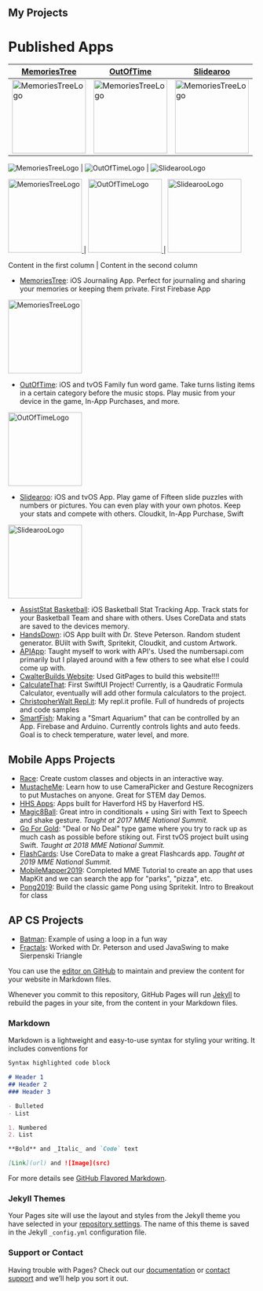 ## My Projects
# Published Apps
[MemoriesTree](https://apps.apple.com/us/app/memoriestree/id1263250242?ls=1) | [OutOfTime](https://apps.apple.com/us/app/outoftime/id1333852115) | [Slidearoo](https://apps.apple.com/us/app/slidearoo/id1395435780) 
------------ | ------------- | ------------
<img src="https://github.com/cwalter50/cwalter50.github.io/blob/master/artwork/MemoriesTreeLogo.png" alt="MemoriesTreeLogo" width="150"/> | <img src="https://github.com/cwalter50/cwalter50.github.io/blob/master/artwork/MemoriesTreeLogo.png" alt="MemoriesTreeLogo" width="150"/> | <img src="https://github.com/cwalter50/cwalter50.github.io/blob/master/artwork/MemoriesTreeLogo.png" alt="MemoriesTreeLogo" width="150"/>


![MemoriesTreeLogo](https://github.com/cwalter50/cwalter50.github.io/blob/master/artwork/MemoriesTreeLogo.png) | ![OutOfTimeLogo](https://github.com/cwalter50/cwalter50.github.io/blob/master/artwork/OutOfTimeLogo.png) | ![SlidearooLogo](https://github.com/cwalter50/cwalter50.github.io/blob/master/artwork/SlidearooLogo.png)



<a href="https://apps.apple.com/us/app/memoriestree/id1263250242?ls=1">
      <img alt="MemoriesTreeLogo"
           src="https://github.com/cwalter50/cwalter50.github.io/blob/master/artwork/MemoriesTreeLogo.png"
           width=150" height="150">
</a> | <a href="https://apps.apple.com/us/app/outoftime/id1333852115">
      <img alt="OutOfTimeLogo"
           src="https://github.com/cwalter50/cwalter50.github.io/blob/master/artwork/OutOfTimeLogo.png"
           width=150" height="150">
</a> | <a href="https://apps.apple.com/us/app/slidearoo/id1395435780">
      <img alt="SlidearooLogo"
           src="https://github.com/cwalter50/cwalter50.github.io/blob/master/artwork/SlidearooLogo.png"
           width=150" height="150">
</a>
                                  
Content in the first column | Content in the second column
- [MemoriesTree](https://apps.apple.com/us/app/memoriestree/id1263250242?ls=1): iOS Journaling App. Perfect for journaling and sharing your memories or keeping them private. First Firebase App
<a href="https://apps.apple.com/us/app/memoriestree/id1263250242?ls=1">
      <img alt="MemoriesTreeLogo"
           src="https://github.com/cwalter50/cwalter50.github.io/blob/master/artwork/MemoriesTreeLogo.png"
           width=150" height="150">
</a>
                                  
- [OutOfTime](https://apps.apple.com/us/app/outoftime/id1333852115): iOS and tvOS Family fun word game. Take turns listing items in a certain category before the music stops. Play music from your device in the game, In-App Purchases, and more. 
<a href="https://apps.apple.com/us/app/outoftime/id1333852115">
      <img alt="OutOfTimeLogo"
           src="https://github.com/cwalter50/cwalter50.github.io/blob/master/artwork/OutOfTimeLogo.png"
           width=150" height="150">
</a>

- [Slidearoo](https://apps.apple.com/us/app/slidearoo/id1395435780): iOS and tvOS App. Play game of Fifteen slide puzzles with numbers or pictures. You can even play with your own photos. Keep your stats and compete with others. Cloudkit, In-App Purchase, Swift
<a href="https://apps.apple.com/us/app/slidearoo/id1395435780">
      <img alt="SlidearooLogo"
           src="https://github.com/cwalter50/cwalter50.github.io/blob/master/artwork/SlidearooLogo.png"
           width=150" height="150">
</a>
                                  
- [AssistStat Basketball](https://apps.apple.com/us/app/assiststat-basketball/id1135998980): iOS Basketball Stat Tracking App. Track stats for your Basketball Team and share with others. Uses CoreData and stats are saved to the devices memory.
- [HandsDown](https://github.com/wikipeterson/HandsDown): iOS App built with Dr. Steve Peterson. Random student generator. BUilt with Swift, Spritekit, Cloudkit, and custom Artwork.
- [APIApp](https://github.com/cwalter50/APIApp): Taught myself to work with API's. Used the numbersapi.com primarily but I played around with a few others to see what else I could come up with.
- [CwalterBuilds Website](https://github.com/cwalter50/cwalter50.github.io): Used GitPages to build this website!!!!
- [CalculateThat](https://github.com/cwalter50/CalculateThat): First SwiftUI Project! Currently, is a Qaudratic Formula Calculator, eventually will add other formula calculators to the project.
- [ChristopherWalt Repl.it](https://repl.it/@ChristopherWalt): My repl.it profile. Full of hundreds of projects and code samples
- [SmartFish](https://github.com/cwalter50/SmartFish): Making a "Smart Aquarium" that can be controlled by an App. Firebase and Arduino. Currently controls lights and auto feeds. Goal is to check temperature, water level, and more.

## Mobile Apps Projects
- [Race](https://github.com/cwalter50/Race): Create custom classes and objects in an interactive way.
- [MustacheMe](https://github.com/cwalter50/MustacheMe): Learn how to use CameraPicker and Gesture Recognizers to put Mustaches on anyone. Great for STEM day Demos.
- [HHS Apps](https://sites.google.com/haverfordsd.net/hhsapps/): Apps built for Haverford HS by Haverford HS.
- [Magic8Ball](https://github.com/cwalter50/Magic8Ball): Great intro in conditionals + using Siri with Text to Speech and shake gesture. _Taught at 2017 MME National Summit._
- [Go For Gold](https://github.com/cwalter50/GoForGold): "Deal or No Deal" type game where you try to rack up as much cash as possible before stiking out. First tvOS project built using Swift. _Taught at 2018 MME National Summit._
- [FlashCards](https://github.com/cwalter50/FlashCards): Use CoreData to make a great Flashcards app. _Taught at 2019 MME National Summit._ 
- [MobileMapper2019](https://github.com/cwalter50/MobileMapper2019): Completed MME Tutorial to create an app that uses MapKit and we can search the app for "parks", "pizza", etc.
- [Pong2019](https://github.com/cwalter50/PongFall2019): Build the classic game Pong using Spritekit. Intro to Breakout for class

## AP CS Projects
- [Batman](https://github.com/cwalter50/BatmanJava): Example of using a loop in a fun way
- [Fractals](https://github.com/cwalter50/Fractals2): Worked with Dr. Peterson and used JavaSwing to make Sierpenski Triangle


You can use the [editor on GitHub](https://github.com/cwalter50/cwalter50.github.io/edit/master/README.md) to maintain and preview the content for your website in Markdown files.

Whenever you commit to this repository, GitHub Pages will run [Jekyll](https://jekyllrb.com/) to rebuild the pages in your site, from the content in your Markdown files.

### Markdown

Markdown is a lightweight and easy-to-use syntax for styling your writing. It includes conventions for

```markdown
Syntax highlighted code block

# Header 1
## Header 2
### Header 3

- Bulleted
- List

1. Numbered
2. List

**Bold** and _Italic_ and `Code` text

[Link](url) and ![Image](src)
```

For more details see [GitHub Flavored Markdown](https://guides.github.com/features/mastering-markdown/).

### Jekyll Themes

Your Pages site will use the layout and styles from the Jekyll theme you have selected in your [repository settings](https://github.com/cwalter50/cwalter50.github.io/settings). The name of this theme is saved in the Jekyll `_config.yml` configuration file.

### Support or Contact

Having trouble with Pages? Check out our [documentation](https://help.github.com/categories/github-pages-basics/) or [contact support](https://github.com/contact) and we’ll help you sort it out.

